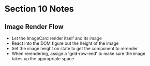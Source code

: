 # Section 10 Notes

## Image Render Flow
- Let the ImageCard render itself and its image
- React into the DOM figure out the height of the image
- Set the image height on state to get the component to rerender
- When rerendering, assign a 'grid-row-end' to make sure the image takes up the appropriate space

